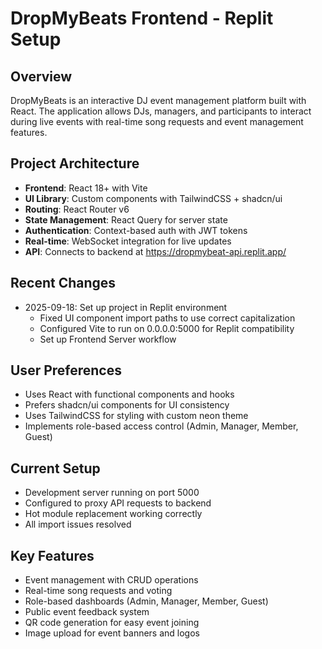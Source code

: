 # DropMyBeats Frontend - Replit Setup

## Overview
DropMyBeats is an interactive DJ event management platform built with React. The application allows DJs, managers, and participants to interact during live events with real-time song requests and event management features.

## Project Architecture
- **Frontend**: React 18+ with Vite
- **UI Library**: Custom components with TailwindCSS + shadcn/ui
- **Routing**: React Router v6
- **State Management**: React Query for server state
- **Authentication**: Context-based auth with JWT tokens
- **Real-time**: WebSocket integration for live updates
- **API**: Connects to backend at https://dropmybeat-api.replit.app/

## Recent Changes
- 2025-09-18: Set up project in Replit environment
  - Fixed UI component import paths to use correct capitalization
  - Configured Vite to run on 0.0.0.0:5000 for Replit compatibility
  - Set up Frontend Server workflow

## User Preferences
- Uses React with functional components and hooks
- Prefers shadcn/ui components for UI consistency
- Uses TailwindCSS for styling with custom neon theme
- Implements role-based access control (Admin, Manager, Member, Guest)

## Current Setup
- Development server running on port 5000
- Configured to proxy API requests to backend
- Hot module replacement working correctly
- All import issues resolved

## Key Features
- Event management with CRUD operations
- Real-time song requests and voting
- Role-based dashboards (Admin, Manager, Member, Guest)
- Public event feedback system
- QR code generation for easy event joining
- Image upload for event banners and logos